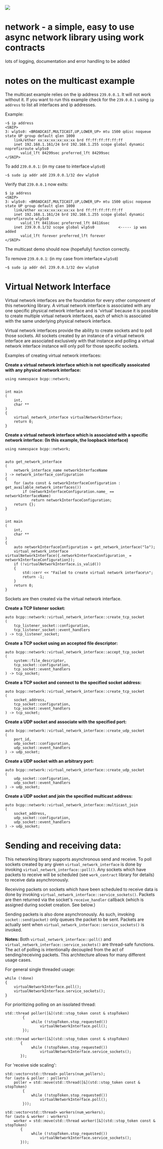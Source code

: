 <img src="https://github.com/buildingcpp/network/actions/workflows/network.yml/badge.svg?branch=main">


# network - a simple, easy to use async network library using work contracts
lots of logging, documentation and error handling to be added

# notes on the multicast example
The multicast example relies on the ip address `239.0.0.1`.  It will not work without it.
If you want to run this example check for the `239.0.0.1` using `ip address` to list
all interfaces and ip addresses.

Example:

```
~$ ip address
<SNIP>
3: wlp5s0: <BROADCAST,MULTICAST,UP,LOWER_UP> mtu 1500 qdisc noqueue state UP group default qlen 1000
    link/ether xx:xx:xx:xx:xx:xx brd ff:ff:ff:ff:ff:ff
    inet 192.168.1.161/24 brd 192.168.1.255 scope global dynamic noprefixroute wlp5s0
       valid_lft 84299sec preferred_lft 84299sec
</SNIP>
```

To add `239.0.0.1`:  (in my case to interface `wlp5s0`)

```
~$ sudo ip addr add 239.0.0.1/32 dev wlp5s0 
```

Verify that `239.0.0.1` now exits:

```
$ ip address
<SNIP>
3: wlp5s0: <BROADCAST,MULTICAST,UP,LOWER_UP> mtu 1500 qdisc noqueue state UP group default qlen 1000
    link/ether xx:xx:xx:xx:xx:xx brd ff:ff:ff:ff:ff:ff
    inet 192.168.1.161/24 brd 192.168.1.255 scope global dynamic noprefixroute wlp5s0
       valid_lft 84116sec preferred_lft 84116sec
    inet 239.0.0.1/32 scope global wlp5s0           <----- ip was added
       valid_lft forever preferred_lft forever
</SNIP>
```

The multicast demo should now (hopefully) function correctly.

To remove `239.0.0.1`: (in my case from interface `wlp5s0`)

```
~$ sudo ip addr del 239.0.0.1/32 dev wlp5s0
```


# Virtual Network Interface

Virtual network interfaces are the foundation for every other component of this networking library.  A virtual network interface is associated with any one specific physical network interface and is 'virtual' because it is possible to create multiple virtual network interfaces, each of which is associated with the same underlying physical network interface.

Virtual network interfaces provide the ability to create sockets and to poll those sockets.  All sockets created by an instance of a virtual network interface are associated exclusively with that instance and polling a virtual network interface instance will only poll for those specific sockets.

Examples of creating virtual network interfaces:

**Create a virtual network interface which is not specifically assoicated with any physical network interface:** 
```
using namespace bcpp::network;


int main
(
    int,
    char **
)
{
    virtual_network_interface virtualNetworkInterface;
    return 0;
}
```

**Create a virtual network interface which is associated with a specific network interface: (In this example, the loopback interface)**
```
using namespace bcpp::network;


auto get_network_interface
(
    network_interface_name networkInterfaceName
) -> network_interface_configuration
{
    for (auto const & networkInterfaceConfiguration : get_available_network_interfaces())
        if (networkInterfaceConfiguration.name_ == networkInterfaceName)
            return networkInterfaceConfiguration;
    return {};
}


int main
(
    int,
    char **
)
{
    auto networkInterfaceConfiguration = get_network_interface("lo");
    virtual_network_interface virtualNetworkInterface({.networkInterfaceConfiguration_ = networkInterfaceConfiguration});
    if (!virtualNetworkInterface.is_valid())
    {
        std::cerr << "Failed to create virtual network interface\n";
        return -1;
    }
    return 0;
}
```

Sockets are then created via the virtual network interface.

**Create a TCP listener socket:**
```
auto bcpp::network::virtual_network_interface::create_tcp_socket
(
    tcp_listener_socket::configuration,
    tcp_listener_socket::event_handlers
) -> tcp_listener_socket;
```

**Create a TCP socket using an accepted file descriptor:**
```
auto bcpp::network::virtual_network_interface::accept_tcp_socket
(
    system::file_descriptor,
    tcp_socket::configuration,
    tcp_socket::event_handlers
) -> tcp_socket;
```

**Create a TCP socket and connect to the specified socket address:**
```
auto bcpp::network::virtual_network_interface::create_tcp_socket
(
    socket_address,
    tcp_socket::configuration,
    tcp_socket::event_handlers
) -> tcp_socket;
```

**Create a UDP socket and associate with the specified port:**
```
auto bcpp::network::virtual_network_interface::create_udp_socket
(
    port_id,
    udp_socket::configuration,
    udp_socket::event_handlers
) -> udp_socket;
```

**Create a UDP socket with an arbitrary port:**
```
auto bcpp::network::virtual_network_interface::create_udp_socket
(
    udp_socket::configuration,
    udp_socket::event_handlers
) -> udp_socket;
```

**Create a UDP socket and join the specified multicast address:**
```
auto bcpp::network::virtual_network_interface::multicast_join
(
    socket_address,
    udp_socket::configuration,
    udp_socket::event_handlers
) -> udp_socket;
```

# Sending and receiving data:

This networking library supports asynchronous send and receive.  To poll sockets created by any given `virtual_network_interface` is done by invoking `virtual_network_interface::poll()`. Any sockets which have packets to receive will be scheduled (see `work_contract` library for details) to receive data asynchronously.

Receiving packets on sockets which have been scheduled to receive data is done by invoking `virtual_network_interface::service_sockets()`. Packets are then returned via the socket's `receive_handler` callback (which is assigned during socket creation. See below.) 

Sending packets is also done asynchronously.  As such, invoking `socket::send(packet)` only queues the packet to be sent.  Packets are actually sent when `virtual_network_interface::service_sockets()` is invoked.

**Notes:**
Both `virtual_network_interface::poll()` and `virtual_network_interface::service_sockets()` are thread-safe functions.
The act of polling is intentionally decoupled from the act of sending/receiving packets. 
This architecture allows for many different usage cases.  

For general single threaded usage:
```
while (!done)
{
    virtualNetworkInterface.poll();
    virtualNetworkInterface.service_sockets();
}
```

For prioritizing polling on an issolated thread:
```
std::thread poller([&](std::stop_token const & stopToken)
        {
            while (!stopToken.stop_requested())
                virtualNetworkInterface.poll();
        });

std::thread worker([&](std::stop_token const & stopToken)
       {
            while (!stopToken.stop_requested())
                virtualNetworkInterface.service_sockets();
       });
```

For 'receive side scaling':
```
std::vector<std::thread> pollers(num_pollers);
for (auto & poller : pollers)
    poller = std::move(std::thread([&](std::stop_token const & stopToken)
        {
            while (!stopToken.stop_requested())
                virtualNetworkInterface.poll();
        }));

std::vector<std::thread> workers(num_workers);
for (auto & worker : workers)
    worker = std::move(std::thread worker([&](std::stop_token const & stopToken)
       {
            while (!stopToken.stop_requested())
                virtualNetworkInterface.service_sockets();
       }));
```


